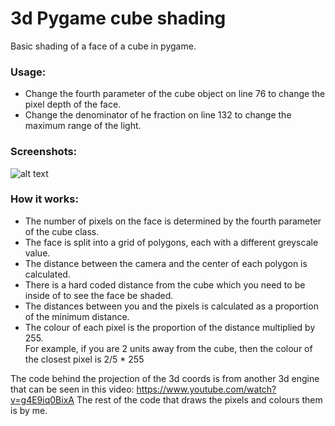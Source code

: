 # 3d Pygame cube shading
Basic shading of a face of a cube in pygame.
### Usage:
- Change the fourth parameter of the cube object on line 76 to change the pixel depth of the face.
- Change the denominator of he fraction on line 132 to change the maximum range of the light.
### Screenshots:
![alt text](https://github.com/michael-gif/pygame-shading/blob/master/game%20engine%20screenshots.png "The shaded cube face")
### How it works:
- The number of pixels on the face is determined by the fourth parameter of the cube class.
- The face is split into a grid of polygons, each with a different greyscale value.
- The distance between the camera and the center of each polygon is calculated.
- There is a hard coded distance from the cube which you need to be inside of to see the face be shaded.
- The distances between you and the pixels is calculated as a proportion of the minimum distance.
- The colour of each pixel is the proportion of the distance multiplied by 255.  
For example, if you are 2 units away from the cube, then the colour of the closest pixel is 2/5 * 255  

The code behind the projection of the 3d coords is from another 3d engine that can be seen in this video:
https://www.youtube.com/watch?v=g4E9iq0BixA
The rest of the code that draws the pixels and colours them is by me.
